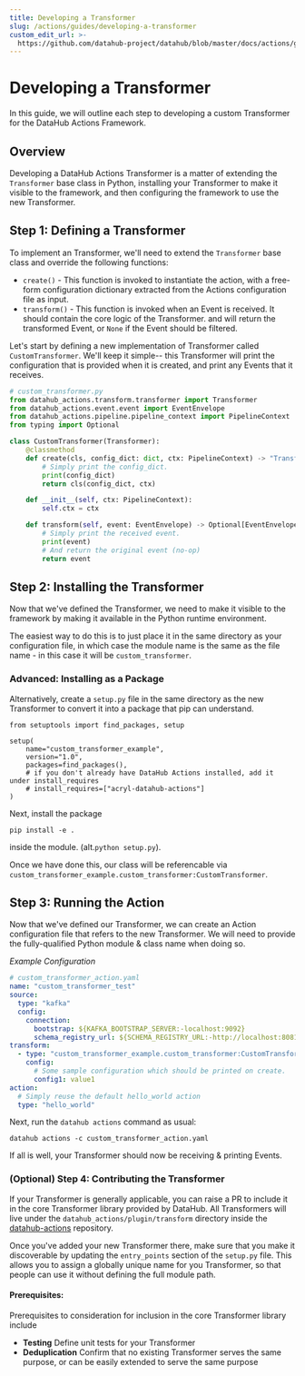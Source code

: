 ```yaml
---
title: Developing a Transformer
slug: /actions/guides/developing-a-transformer
custom_edit_url: >-
  https://github.com/datahub-project/datahub/blob/master/docs/actions/guides/developing-a-transformer.md
---
```


# Developing a Transformer

In this guide, we will outline each step to developing a custom Transformer for the DataHub Actions Framework.

## Overview

Developing a DataHub Actions Transformer is a matter of extending the `Transformer` base class in Python, installing your
Transformer to make it visible to the framework, and then configuring the framework to use the new Transformer.

## Step 1: Defining a Transformer

To implement an Transformer, we'll need to extend the `Transformer` base class and override the following functions:

- `create()` - This function is invoked to instantiate the action, with a free-form configuration dictionary
  extracted from the Actions configuration file as input.
- `transform()` - This function is invoked when an Event is received. It should contain the core logic of the Transformer.
  and will return the transformed Event, or `None` if the Event should be filtered.

Let's start by defining a new implementation of Transformer called `CustomTransformer`. We'll keep it simple-- this Transformer will
print the configuration that is provided when it is created, and print any Events that it receives.

```python
# custom_transformer.py
from datahub_actions.transform.transformer import Transformer
from datahub_actions.event.event import EventEnvelope
from datahub_actions.pipeline.pipeline_context import PipelineContext
from typing import Optional

class CustomTransformer(Transformer):
    @classmethod
    def create(cls, config_dict: dict, ctx: PipelineContext) -> "Transformer":
        # Simply print the config_dict.
        print(config_dict)
        return cls(config_dict, ctx)

    def __init__(self, ctx: PipelineContext):
        self.ctx = ctx

    def transform(self, event: EventEnvelope) -> Optional[EventEnvelope]:
        # Simply print the received event.
        print(event)
        # And return the original event (no-op)
        return event
```

## Step 2: Installing the Transformer

Now that we've defined the Transformer, we need to make it visible to the framework by making
it available in the Python runtime environment.

The easiest way to do this is to just place it in the same directory as your configuration file, in which case the module name is the same as the file
name - in this case it will be `custom_transformer`.

### Advanced: Installing as a Package

Alternatively, create a `setup.py` file in the same directory as the new Transformer to convert it into a package that pip can understand.

```
from setuptools import find_packages, setup

setup(
    name="custom_transformer_example",
    version="1.0",
    packages=find_packages(),
    # if you don't already have DataHub Actions installed, add it under install_requires
    # install_requires=["acryl-datahub-actions"]
)
```

Next, install the package

```shell
pip install -e .
```

inside the module. (alt.`python setup.py`).

Once we have done this, our class will be referencable via `custom_transformer_example.custom_transformer:CustomTransformer`.

## Step 3: Running the Action

Now that we've defined our Transformer, we can create an Action configuration file that refers to the new Transformer.
We will need to provide the fully-qualified Python module & class name when doing so.

_Example Configuration_

```yaml
# custom_transformer_action.yaml
name: "custom_transformer_test"
source:
  type: "kafka"
  config:
    connection:
      bootstrap: ${KAFKA_BOOTSTRAP_SERVER:-localhost:9092}
      schema_registry_url: ${SCHEMA_REGISTRY_URL:-http://localhost:8081}
transform:
  - type: "custom_transformer_example.custom_transformer:CustomTransformer"
    config:
      # Some sample configuration which should be printed on create.
      config1: value1
action:
  # Simply reuse the default hello_world action
  type: "hello_world"
```

Next, run the `datahub actions` command as usual:

```shell
datahub actions -c custom_transformer_action.yaml
```

If all is well, your Transformer should now be receiving & printing Events.

### (Optional) Step 4: Contributing the Transformer

If your Transformer is generally applicable, you can raise a PR to include it in the core Transformer library
provided by DataHub. All Transformers will live under the `datahub_actions/plugin/transform` directory inside the
[datahub-actions](https://github.com/acryldata/datahub-actions) repository.

Once you've added your new Transformer there, make sure that you make it discoverable by updating the `entry_points` section
of the `setup.py` file. This allows you to assign a globally unique name for you Transformer, so that people can use
it without defining the full module path.

#### Prerequisites:

Prerequisites to consideration for inclusion in the core Transformer library include

- **Testing** Define unit tests for your Transformer
- **Deduplication** Confirm that no existing Transformer serves the same purpose, or can be easily extended to serve the same purpose
